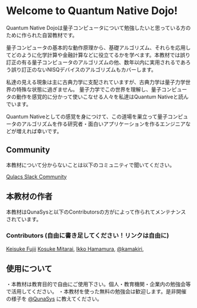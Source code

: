 # Welcome to Quantum Native Dojo!

Quantum Native Dojoは量子コンピュータについて勉強したいと思っている方のために作られた自習教材です。


量子コンピュータの基本的な動作原理から、基礎アルゴリズム、それらを応用してどのように化学計算や金融計算などに役立てるかを学べます。本教材では誤り訂正の有る量子コンピュータのアルゴリズムの他、数年以内に実用されるであろう誤り訂正のないNISQデバイスのアルゴリズムもカバーします。

私達の見える現象は主に古典力学に支配されていますが、古典力学は量子力学世界の特殊な状態に過ぎません。
量子力学でこの世界を理解し、量子コンピュータの動作を感覚的に分かって使いこなせる人々を私達はQuantum Nativeと読んでいます。

Quantum Nativeとしての感覚を身につけて、この道場を巣立って量子コンピュータのアルゴリズムを作る研究者・面白いアプリケーションを作るエンジニアなどが増えれば幸いです。

## Community
本教材について分からないことは以下のコミュニティで聞いてください。

[Qulacs Slack Community](https://join.slack.com/t/qulacs/shared_invite/enQtNDY3Njc1NjU5MDE1LTY4MTNlNDQzYjA1ZGUzZGFiNDQ1MzE2Yjg4ZmM4YjUyNGM0NmNmMjA5NmI2YWFlZDk2ODE1OTUzZTE5YjRmZWU)

## 本教材の作者
本教材はQunaSysと以下のContributorsの方がによって作られてメンテナンスされています。

### Contributors (自由に書き足してください！リンクは自由に)
[Keisuke Fujii](http://quantphys.org/wp/keisukefujii/)
[Kosuke Mitarai](https://scholar.google.com/citations?user=TfsGcnMAAAAJ),
[Ikko Hamamura](https://twitter.com/ikkoham),
[@kamakiri](https://twitter.com/kamakiri_ys),

## 使用について
・本教材は教育目的で自由にご使用下さい。個人・教育機関・企業内の勉強会等で活用してください。
・本教材を使った無料の勉強会は歓迎します。是非開催の様子を [@QunaSys](https://twitter.com/QunaSys)  に教えてください。

